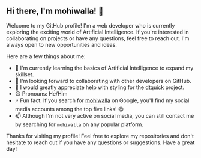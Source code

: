 ## Hi there, I'm mohiwalla! 👋

Welcome to my GitHub profile! I'm a web developer who is currently exploring the exciting world of Artificial Intelligence. If you're interested in collaborating on projects or have any questions, feel free to reach out. I'm always open to new opportunities and ideas.

Here are a few things about me:

- 🌱 I'm currently learning the basics of Artificial Intelligence to expand my skillset.
- 👀 I'm looking forward to collaborating with other developers on GitHub.
- 🤩 I would greatly appreciate help with styling for the [dtquick](https://github.com/mohiwalla/dtquick) project.
- 😄 Pronouns: He/Him
- ⚡ Fun fact: If you search for [mohiwalla](https://google.com/search?q=mohiwalla) on Google, you'll find my social media accounts among the top five links! 😋
- 📫 Although I'm not very active on social media, you can still contact me by searching for `mohiwalla` on any popular platform.

Thanks for visiting my profile! Feel free to explore my repositories and don't hesitate to reach out if you have any questions or suggestions. Have a great day!
